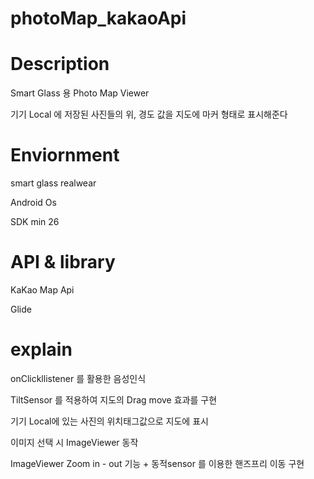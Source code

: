 # photoMap_kakaoApi

# Description

Smart Glass 용 Photo Map Viewer

기기 Local 에 저장된 사진들의 위, 경도 값을 지도에 마커 형태로 표시해준다

# Enviornment

smart glass realwear 

Android Os

SDK min 26

# API & library

KaKao Map Api 

Glide 

# explain
onClickllistener 를 활용한 음성인식 

TiltSensor 를 적용하여 지도의 Drag move 효과를 구현

기기 Local에 있는 사진의 위치태그값으로 지도에 표시

이미지 선택 시 ImageViewer 동작

ImageViewer Zoom in - out  기능 + 동적sensor 를 이용한 핸즈프리 이동 구현
